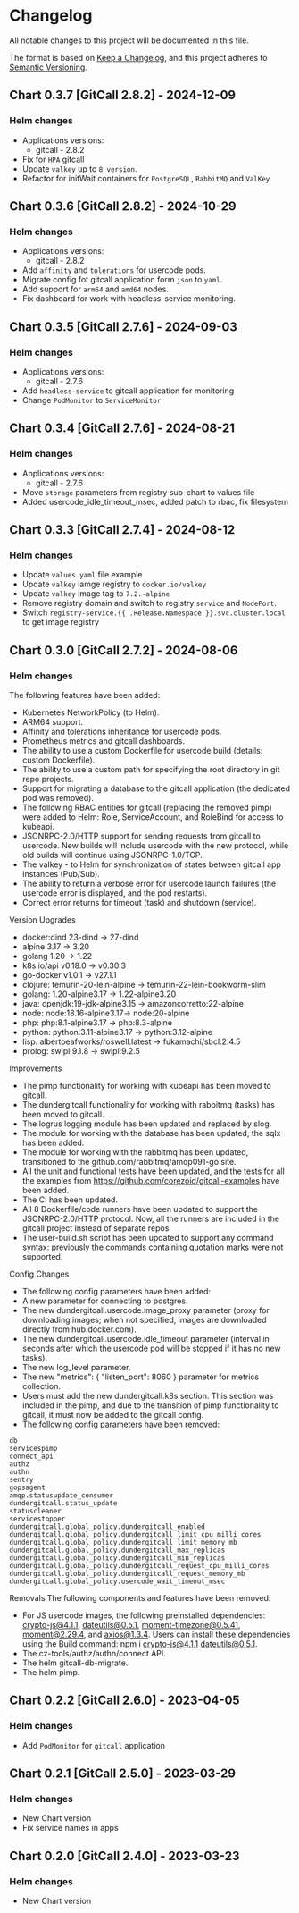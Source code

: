 # Changelog

All notable changes to this project will be documented in this file.

The format is based on [Keep a Changelog](https://keepachangelog.com/en/1.0.0/),
and this project adheres to [Semantic Versioning](https://semver.org/spec/v2.0.0.html).

## Chart 0.3.7 [GitCall 2.8.2] - 2024-12-09
### Helm changes
- Applications versions:
    - gitcall - 2.8.2
- Fix for `HPA` gitcall
- Update `valkey` up to `8 version`.
- Refactor for initWait containers for `PostgreSQL`, `RabbitMQ` and `ValKey`


## Chart 0.3.6 [GitCall 2.8.2] - 2024-10-29
### Helm changes
- Applications versions:
    - gitcall - 2.8.2
- Add `affinity` and `tolerations` for usercode pods.
- Migrate config fot gitcall application form `json` to `yaml`.
- Add support for `arm64` and `amd64` nodes.
- Fix dashboard for work with headless-service monitoring.


## Chart 0.3.5 [GitCall 2.7.6] - 2024-09-03
### Helm changes
- Applications versions:
    - gitcall - 2.7.6
- Add `headless-service` to gitcall application for monitoring
- Change `PodMonitor` to `ServiceMonitor`


## Chart 0.3.4 [GitCall 2.7.6] - 2024-08-21
### Helm changes
- Applications versions:
    - gitcall - 2.7.6
- Move `storage` parameters from registry sub-chart to values file
- Added usercode_idle_timeout_msec, added patch to rbac, fix filesystem


## Chart 0.3.3 [GitCall 2.7.4] - 2024-08-12
### Helm changes
- Update `values.yaml` file example
- Update `valkey` iamge registry to `docker.io/valkey`
- Update `valkey` image tag to `7.2.-alpine`
- Remove registry domain and switch to registry `service` and `NodePort`.
- Switch `registry-service.{{ .Release.Namespace }}.svc.cluster.local` to get image registry


## Chart 0.3.0 [GitCall 2.7.2] - 2024-08-06
### Helm changes
The following features have been added:
- Kubernetes NetworkPolicy (to Helm).
- ARM64 support.
- Affinity and tolerations inheritance for usercode pods.
- Prometheus metrics and gitcall dashboards.
- The ability to use a custom Dockerfile for usercode build (details: custom Dockerfile).
- The ability to use a custom path for specifying the root directory in git repo projects.
- Support for migrating a database to the gitcall application (the dedicated pod was removed).
- The following RBAC entities for gitcall (replacing the removed pimp) were added to Helm: Role, ServiceAccount, and RoleBind for access to kubeapi.
- JSONRPC-2.0/HTTP support for sending requests from gitcall to usercode. New builds will include usercode with the new protocol, while old builds will continue using JSONRPC-1.0/TCP.
- The valkey - to Helm for synchronization of states between gitcall app instances (Pub/Sub).
- The ability to return a verbose error for usercode launch failures (the usercode error is displayed, and the pod restarts).
- Correct error returns for timeout (task) and shutdown (service).

Version Upgrades
- docker:dind 23-dind -> 27-dind
- alpine 3.17 -> 3.20
- golang 1.20 -> 1.22
- k8s.io/api v0.18.0 -> v0.30.3
- go-docker v1.0.1 -> v27.1.1
- clojure:  temurin-20-lein-alpine -> temurin-22-lein-bookworm-slim
- golang: 1.20-alpine3.17 -> 1.22-alpine3.20
- java: openjdk:19-jdk-alpine3.15 -> amazoncorretto:22-alpine
- node: node:18.16-alpine3.17-> node:20-alpine
- php:  php:8.1-alpine3.17 -> php:8.3-alpine
- python: python:3.11-alpine3.17 -> python:3.12-alpine
- lisp: albertoeafworks/roswell:latest -> fukamachi/sbcl:2.4.5
- prolog: swipl:9.1.8 -> swipl:9.2.5

Improvements
- The pimp functionality for working with kubeapi has been moved to gitcall.
- The dundergitcall functionality for working with rabbitmq (tasks) has been moved to gitcall.
- The logrus logging module has been updated and replaced by slog.
- The module for working with the database has been updated, the sqlx has been added.
- The module for working with the rabbitmq has been updated, transitioned to the github.com/rabbitmq/amqp091-go site.
- All the unit and functional tests have been updated, and the tests for all the examples from https://github.com/corezoid/gitcall-examples have been added.
- The CI has been updated.
- All 8 Dockerfile/code runners have been updated to support the JSONRPC-2.0/HTTP protocol. Now, all the runners are included in the gitcall project instead of separate repos
- The user-build.sh script has been updated to support any command syntax: previously the commands containing quotation marks were not supported.

Config Changes
- The following config parameters have been added:
- A new parameter for connecting to postgres.
- The new dundergitcall.usercode.image_proxy parameter (proxy for downloading images; when not specified, images are downloaded directly from hub.docker.com).
- The new dundergitcall.usercode.idle_timeout parameter (interval in seconds after which the usercode pod will be stopped if it has no new tasks).
- The new log_level parameter.
- The new "metrics": { "listen_port": 8060 } parameter for metrics collection.
- Users must add the new dundergitcall.k8s section. This section was included in the pimp, and due to the transition of pimp functionality to gitcall, it must now be added to the gitcall config.
- The following config parameters have been removed:
```
db
servicespimp
connect_api
authz 
authn
sentry
gopsagent 
amqp.statusupdate_consumer 
dundergitcall.status_update
statuscleaner 
servicestopper 
dundergitcall.global_policy.dundergitcall_enabled 
dundergitcall.global_policy.dundergitcall_limit_cpu_milli_cores
dundergitcall.global_policy.dundergitcall_limit_memory_mb
dundergitcall.global_policy.dundergitcall_max_replicas
dundergitcall.global_policy.dundergitcall_min_replicas
dundergitcall.global_policy.dundergitcall_request_cpu_milli_cores
dundergitcall.global_policy.dundergitcall_request_memory_mb
dundergitcall.global_policy.usercode_wait_timeout_msec
```

Removals
The following components and features have been removed:

- For JS usercode images, the following preinstalled dependencies: crypto-js@4.1.1, dateutils@0.5.1, moment-timezone@0.5.41, moment@2.29.4, and axios@1.3.4. Users can install these dependencies using the Build command: npm i crypto-js@4.1.1 dateutils@0.5.1.
- The cz-tools/authz/authn/connect API.
- The helm gitcall-db-migrate.
- The helm pimp.


## Chart 0.2.2 [GitCall 2.6.0] - 2023-04-05
### Helm changes
- Add `PodMonitor` for `gitcall` application


## Chart 0.2.1 [GitCall 2.5.0] - 2023-03-29
### Helm changes
- New Chart version
- Fix service names in apps


## Chart 0.2.0 [GitCall 2.4.0] - 2023-03-23
### Helm changes
- New Chart version
